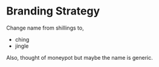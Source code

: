 # Branding Strategy

Change name from shillings to,
 - ching
 - jingle

Also, thought of moneypot but maybe the name is generic.